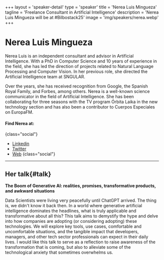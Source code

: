 +++
layout = 'speaker-detail'
type = 'speaker'
title = 'Nerea Luis Mingueza'
tagline = 'Freelance Consultant in Artificial Intelligence'
description = 'Nerea Luis Mingueza will be at #Bilbostack25'
image = 'img/speakers/nerea.webp'
+++

# Nerea Luis Mingueza

Nerea Luis is an independent consultant and advisor in Artificial Intelligence. With a PhD in Computer Science and 10 years of experience in the field, she has led the direction of projects related to Natural Language Processing and Computer Vision. In her previous role, she directed the Artificial Intelligence team at SNGULAR.

Over the years, she has received recognition from Google, the Spanish Royal Family, and Forbes, among others. Nerea is a well-known science communicator in the field of Artificial Intelligence. She has been collaborating for three seasons with the TV program Órbita Laika in the new technology section and has also been a contributor to Cuerpos Especiales on EuropaFM.

#### Find Nerea at:

{class="social"}

- [Linkedin](https://www.linkedin.com/in/nerealuis/)
- [Twitter](https://x.com/sailormerqury)
- [Web](https://nerealuis.es/)
  {class="social"}

---  

## Her talk{#talk}
**The Boom of Generative AI: realities, promises, transformative products, and awkward situations**

Data Scientists were living very peacefully until ChatGPT arrived. The thing is, we didn't know it back then. In a world where generative artificial intelligence dominates the headlines, what is truly applicable and transformative about all this? This talk aims to demystify the hype and delve into how companies are adopting (or considering adopting) these technologies. We will explore key tools, use cases, comfortable and uncomfortable situations, and the tangible impact that developers, managers, and other tech sector professionals can expect in their daily lives. I would like this talk to serve as a reflection to raise awareness of the transformation that is coming, but also to alleviate some of the technological anxiety that sometimes overwhelms us.
